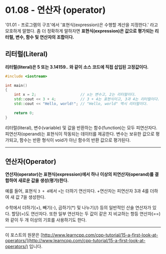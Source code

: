 # 01.08 - 연산자 (operator)

'01.01 - 프로그램의 구조'에서 '표현식(expression)은 수행할 계산을 지정한다.' 라고 모호하게 말했다. 좀 더 정확하게 말하자면 **표현식(expression)은 값으로 평가되는 리터럴, 변수, 함수 및 연산자의 조합이다.**

## 리터럴(Literal)

**리터럴(literal)은 5 또는 3.14159.. 와 같이 소스 코드에 직접 삽입된 고정값이다.**

```cpp
#include <iostream>
 
int main()
{
    int x = 2;                    // x는 변수고, 2는 리터럴이다.
    std::cout << 3 + 4;           // 3 + 4는 표현식이고, 3과 4는 리터럴이다.
    std::cout << "Hello, world!"; // "Hello, world" 역시 리터럴이다.
 
    return 0;
}
```

리터럴(literal), 변수(variable) 및 값을 반환하는 함수(function)는 모두 피연산자다. 피연산자(operand)는 표현식이 작동되는 데이터를 제공한다. 변수는 보유한 값으로 평가되고, 함수는 반환 형식이 void가 아닌 함수의 반환 값으로 평가된다.

---

## 연산자(Operator)

**연산자(operator)는 표현식(expression)에서 하나 이상의 피연산자(operand)를 결합하여 새로운 값을 생성(평가)한다.**

예를 들어, 표현식 `3 + 4`에서 `+`는 더하기 연산자다. +연산자는 피연산자 3과 4를 더하여 새 값 7을 생성한다. 

수학에서 더하기(+), 빼기(-), 곱하기(*) 및 나누기(/) 등의 일반적인 산술 연산자가 있다. 할당(=)도 연산자다. 또한 일부 연산자는 두 값이 같은 지 비교하는 항등 연산자(==)와 같이 두 개 이상의 기호를 사용하기도 한다.

---

이 포스트의 원문은 [http://www.learncpp.com/cpp-tutorial/15-a-first-look-at-operators/](http://www.learncpp.com/cpp-tutorial/15-a-first-look-at-operators/) 입니다.